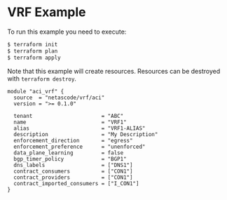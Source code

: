 <!-- BEGIN_TF_DOCS -->
# VRF Example

To run this example you need to execute:

```bash
$ terraform init
$ terraform plan
$ terraform apply
```

Note that this example will create resources. Resources can be destroyed with `terraform destroy`.

```hcl
module "aci_vrf" {
  source  = "netascode/vrf/aci"
  version = ">= 0.1.0"

  tenant                      = "ABC"
  name                        = "VRF1"
  alias                       = "VRF1-ALIAS"
  description                 = "My Description"
  enforcement_direction       = "egress"
  enforcement_preference      = "unenforced"
  data_plane_learning         = false
  bgp_timer_policy            = "BGP1"
  dns_labels                  = ["DNS1"]
  contract_consumers          = ["CON1"]
  contract_providers          = ["CON1"]
  contract_imported_consumers = ["I_CON1"]
}
```
<!-- END_TF_DOCS -->